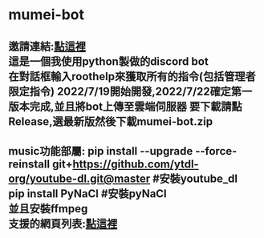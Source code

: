 # mumei-bot
邀請連結:[點這裡](https://discord.com/api/oauth2/authorize?client_id=999157840063242330&permissions=318364711936&scope=bot)  
這是一個我使用python製做的discord bot   
在對話框輸入roothelp來獲取所有的指令(包括管理者限定指令)
2022/7/19開始開發,2022/7/22確定第一版本完成,並且將bot上傳至雲端伺服器
要下載請點Release,選最新版然後下載mumei-bot.zip
---------------------------------------------------------------------------------------------
music功能部屬:
pip install --upgrade --force-reinstall git+https://github.com/ytdl-org/youtube-dl.git@master #安裝youtube_dl  
pip install PyNaCl #安裝pyNaCl  
並且安裝ffmpeg  
支援的網頁列表:[點這裡](https://rg3.github.io/youtube-dl/supportedsites.html)  
---------------------------------------------------------------------------------------------
